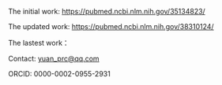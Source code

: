 The initial work:
https://pubmed.ncbi.nlm.nih.gov/35134823/

The updated work:
https://pubmed.ncbi.nlm.nih.gov/38310124/

The lastest work：


Contact: yuan_prc@qq.com

ORCID: 0000-0002-0955-2931
